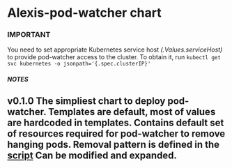 
# Alexis-pod-watcher chart

### IMPORTANT
You need to set appropriate Kubernetes service host *(.Values.serviceHost)* to provide pod-watcher access to the cluster.
To obtain it, run `kubectl get svc kubernetes -o jsonpath='{.spec.clusterIP}'`

##### NOTES

**v0.1.0**
The simpliest chart to deploy pod-watcher. Templates are default, most of values are hardcoded in templates.
Contains default set of resources required for pod-watcher to remove hanging pods. Removal pattern is defined in the [script](https://github.com/alexisapp/alexis-master-image/blob/main/pod_reset.sh)
Can be modified and expanded.
---
